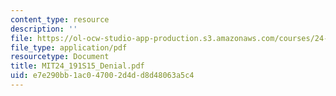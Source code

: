 ```yaml
---
content_type: resource
description: ''
file: https://ol-ocw-studio-app-production.s3.amazonaws.com/courses/24-191-ethics-in-your-life-being-thinking-doing-or-not-spring-2015/e7e290bb1ac047002d4dd8d48063a5c4_MIT24_191S15_Denial.pdf
file_type: application/pdf
resourcetype: Document
title: MIT24_191S15_Denial.pdf
uid: e7e290bb-1ac0-4700-2d4d-d8d48063a5c4
---
```

